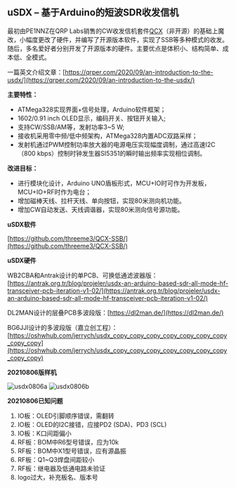 **uSDX – 基于Arduino的短波SDR收发信机**
-

最初由PE1NNZ在QRP Labs销售的CW收发信机套件[QCX](https://github.com/threeme3/QCX-SSB/)（非开源）的基础上魔改，小幅度更改了硬件，并编写了开源版本软件，实现了SSB等多种模式的收发。随后，多名爱好者分别开发了开源版本的硬件。主要优点是体积小、结构简单、成本低、全模式。

一篇英文介绍文章：[https://qrper.com/2020/09/an-introduction-to-the-usdx/](https://qrper.com/2020/09/an-introduction-to-the-usdx/)

**主要特性：**
- ATMega328实现界面+信号处理，Arduino软件框架；
- 1602/0.91 inch OLED显示，编码开关、按钮开关输入;
- 支持CW/SSB/AM等，发射功率3~5 W;
- 接收机采用零中频/低中频架构，ATMega328内置ADC双路采样；
- 发射机通过PWM控制功率放大器的电源电压实现幅度调制，通过高速I2C（800 kbps）控制时钟发生器SI5351的瞬时输出频率实现相位调制。

**改进目标：**
- 进行模块化设计，Arduino UNO盾板形式，MCU+IO时可作为开发板，MCU+IO+RF时作为电台；
- 增加磁棒天线、拉杆天线、单向按钮，实现80米测向机功能。
- 增加CW自动发送、天线调谐器，实现80米测向信号源功能。

**uSDX软件**

[https://github.com/threeme3/QCX-SSB/](https://github.com/threeme3/QCX-SSB/)

**uSDX硬件**

WB2CBA和Antrak设计的单PCB、可换低通滤波器版：[https://antrak.org.tr/blog/projeler/usdx-an-arduino-based-sdr-all-mode-hf-transceiver-pcb-iteration-v1-02/](https://antrak.org.tr/blog/projeler/usdx-an-arduino-based-sdr-all-mode-hf-transceiver-pcb-iteration-v1-02/)

DL2MAN设计的层叠PCB多波段版：[https://dl2man.de/](https://dl2man.de/)

BG6JJI设计的多波段版（嘉立创工程）：[https://oshwhub.com/jerrych/usdx_copy_copy_copy_copy_copy_copy_copy_copy_copy](https://oshwhub.com/jerrych/usdx_copy_copy_copy_copy_copy_copy_copy_copy_copy)

**20210806版样机**

![usdx0806a](https://user-images.githubusercontent.com/2872962/128589089-7a13d737-d840-4814-ba00-2e5d67b88791.jpg)
![usdx0806b](https://user-images.githubusercontent.com/2872962/128589098-a06bda9b-0e54-47a8-b2ed-5ef0ab5690de.jpg)

**20210806已知问题**
1. IO板：OLED引脚顺序错误，需翻转
2. IO板：OLED的I2C接错，应接PD2 (SDA)、PD3 (SCL)
3. IO板：K口间距偏小
4. RF板：BOM中R6型号错误，应为10k
5. RF板：BOM中X1型号错误，应有源晶振
6. RF板：Q1~Q3焊盘间距较小
7. RF板：继电器及低通电路未验证
8. logo过大，补充板名、版本号
